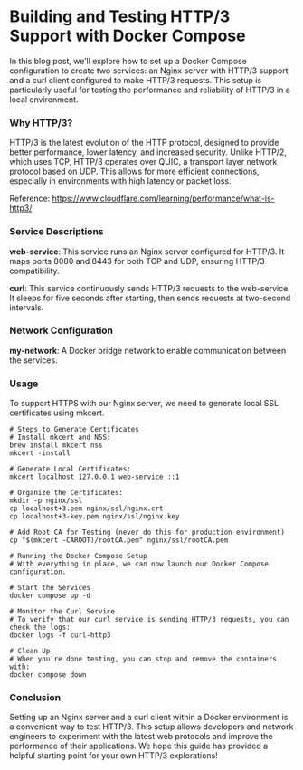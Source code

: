 # Building and Testing HTTP/3 Support with Docker Compose
In this blog post, we’ll explore how to set up a Docker Compose configuration to create two services: an Nginx server with HTTP/3 support and a curl client configured to make HTTP/3 requests. This setup is particularly useful for testing the performance and reliability of HTTP/3 in a local environment.

### Why HTTP/3?
HTTP/3 is the latest evolution of the HTTP protocol, designed to provide better performance, lower latency, and increased security. Unlike HTTP/2, which uses TCP, HTTP/3 operates over QUIC, a transport layer network protocol based on UDP. This allows for more efficient connections, especially in environments with high latency or packet loss.

Reference: https://www.cloudflare.com/learning/performance/what-is-http3/

### Service Descriptions

**web-service**: This service runs an Nginx server configured for HTTP/3. It maps ports 8080 and 8443 for both TCP and UDP, ensuring HTTP/3 compatibility.

**curl**: This service continuously sends HTTP/3 requests to the web-service. It sleeps for five seconds after starting, then sends requests at two-second intervals.

### Network Configuration

**my-network**: A Docker bridge network to enable communication between the services.

### Usage
To support HTTPS with our Nginx server, we need to generate local SSL certificates using mkcert.

```
# Steps to Generate Certificates
# Install mkcert and NSS:
brew install mkcert nss
mkcert -install

# Generate Local Certificates:
mkcert localhost 127.0.0.1 web-service ::1

# Organize the Certificates:
mkdir -p nginx/ssl
cp localhost+3.pem nginx/ssl/nginx.crt
cp localhost+3-key.pem nginx/ssl/nginx.key

# Add Root CA for Testing (never do this for production environment)
cp "$(mkcert -CAROOT)/rootCA.pem" nginx/ssl/rootCA.pem

# Running the Docker Compose Setup
# With everything in place, we can now launch our Docker Compose configuration.

# Start the Services
docker compose up -d

# Monitor the Curl Service
# To verify that our curl service is sending HTTP/3 requests, you can check the logs:
docker logs -f curl-http3

# Clean Up
# When you’re done testing, you can stop and remove the containers with:
docker compose down
```

### Conclusion
Setting up an Nginx server and a curl client within a Docker environment is a convenient way to test HTTP/3. This setup allows developers and network engineers to experiment with the latest web protocols and improve the performance of their applications. We hope this guide has provided a helpful starting point for your own HTTP/3 explorations!
